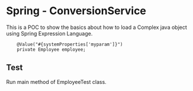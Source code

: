 Spring - ConversionService
===
This is a POC to show the basics about how to load a Complex java object using Spring Expression Language.

```
	@Value("#{systemProperties['myparam']}")
	private Employee employee;
```


Test
---
Run main method of EmployeeTest class.


